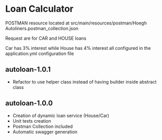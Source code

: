 # Loan Calculator

POSTMAN resource located at src/main/resources/postman/Hoegh Autoliners.postman_collection.json

Request are for CAR and HOUSE loans

Car has 3% interest while House has 4% interest all configured in the application.yml configuration file


## autoloan-1.0.1
 - Refactor to use helper class instead of having builder inside abstract class

## autoloan-1.0.0
 - Creation of dynamic loan service (House/Car)
 - Unit tests creation
 - Postman Collection included
 - Automatic swagger generation
 